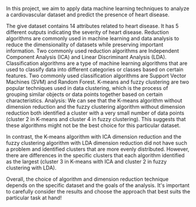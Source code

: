  In this project, we aim to apply data machine learning techniques to analyze a cardiovascular dataset and predict the presence of heart disease.

The give dataset contains 14 attributes related to heart disease. It has  5 different outputs indicating the severity of heart disease.
Reduction algorithms are commonly used in machine learning and data analysis to reduce the dimensionality of datasets while preserving important information. Two commonly used reduction algorithms are Independent Component Analysis (ICA) and Linear Discriminant Analysis (LDA).
Classification algorithms are a type of machine learning algorithms that are used to classify data into different categories or classes based on certain features. Two commonly used classification algorithms are Support Vector Machines (SVM) and Random Forest.
K-means and fuzzy clustering are two popular techniques used in data clustering, which is the process of grouping similar objects or data points together based on certain characteristics.
Analysis:
We can see that the K-means algorithm without dimension reduction and the fuzzy clustering algorithm without dimension reduction both identified a cluster with a very small number of data points (cluster 2 in K-means and cluster 4 in fuzzy clustering). This suggests that these algorithms might not be the best choice for this particular dataset.
 
In contrast, the K-means algorithm with ICA dimension reduction and the fuzzy clustering algorithm with LDA dimension reduction did not have such a problem and identified clusters that are more evenly distributed. However, there are differences in the specific clusters that each algorithm identified as the largest (cluster 3 in K-means with ICA and cluster 2 in fuzzy clustering with LDA).
 
Overall, the choice of algorithm and dimension reduction technique depends on the specific dataset and the goals of the analysis. It's important to carefully consider the results and choose the approach that best suits the particular task at hand!








